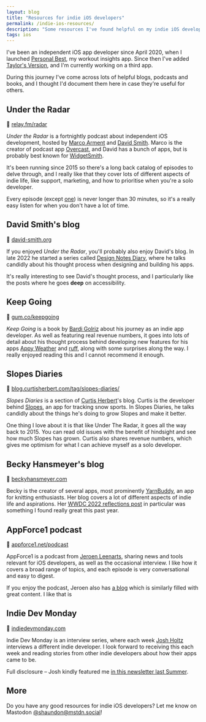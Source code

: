 ```yaml
---
layout: blog
title: "Resources for indie iOS developers"
permalink: /indie-ios-resources/
description: "Some resources I've found helpful on my indie iOS developer journey"
tags: ios
---
```


I've been an independent iOS app developer since April 2020, when I launched [Personal Best](https://getpersonalbest.com), my workout insights app. Since then I've added [Taylor's Version](https://taylorsversion.app), and I'm currently working on a third app.

During this journey I've come across lots of helpful blogs, podcasts and books, and I thought I'd document them here in case they're useful for others.

## Under the Radar

🔗 [relay.fm/radar](https://www.relay.fm/radar)

_Under the Radar_ is a fortnightly podcast about independent iOS development, hosted by [Marco Arment](https://marco.org/) and [David Smith](https://www.david-smith.org/). Marco is the creator of podcast app [Overcast](https://overcast.fm/), and David has a bunch of apps, but is probably best known for [WidgetSmith](https://apps.apple.com/us/app/widgetsmith/id1523682319).

It's been running since 2015 so there's a long back catalog of episodes to delve through, and I really like that they cover lots of different aspects of indie life, like support, marketing, and how to prioritise when you're a solo developer.

Every episode (except [one](https://www.relay.fm/radar/244)) is never longer than 30 minutes, so it's a really easy listen for when you don't have a lot of time.

## David Smith's blog

🔗 [david-smith.org](https://www.david-smith.org)

If you enjoyed _Under the Radar_, you'll probably also enjoy David's blog. In late 2022 he started a series called [Design Notes Diary](https://www.david-smith.org/dnd/), where he talks candidly about his thought process when designing and building his apps.

It's really interesting to see David's thought process, and I particularly like the posts where he goes **deep** on accessibility.

## Keep Going

🔗 [gum.co/keepgoing](https://mtrostyle.gumroad.com/l/keepgoing)

_Keep Going_ is a book by [Bardi Golriz](https://mas.to/@bardi) about his journey as an indie app developer. As well as featuring real revenue numbers, it goes into lots of detail about his thought process behind developing new features for his apps [Appy Weather](https://www.thirdculture.app/appyweather/) and [ruff](https://www.thirdculture.app/ruff/), along with some surprises along the way. I really enjoyed reading this and I cannot recommend it enough.

## Slopes Diaries

🔗 [blog.curtisherbert.com/tag/slopes-diaries/](https://blog.curtisherbert.com/tag/slopes-diaries/)

_Slopes Diaries_ is a section of [Curtis Herbert](https://curtisherbert.com/)'s blog. Curtis is the developer behind [Slopes](https://getslopes.com/), an app for tracking snow sports. In Slopes Diaries, he talks candidly about the things he's doing to grow Slopes and make it better.

One thing I love about it is that like Under The Radar, it goes all the way back to 2015. You can read old issues with the benefit of hindsight and see how much Slopes has grown. Curtis also shares revenue numbers, which gives me optimism for what I can achieve myself as a solo developer.

## Becky Hansmeyer's blog

🔗 [beckyhansmeyer.com](https://www.beckyhansmeyer.com/)

Becky is the creator of several apps, most prominently [YarnBuddy](https://apps.apple.com/us/app/yarnbuddy-knit-and-crochet/id1267678125), an app for knitting enthusiasts. Her blog covers a lot of different aspects of indie life and aspirations. Her [WWDC 2022 reflections post](https://www.beckyhansmeyer.com/2022/06/13/reflections-on-wwdc-2022/) in particular was something I found really great this past year.

## AppForce1 podcast

🔗 [appforce1.net/podcast](https://appforce1.net/podcast/)

AppForce1 is a podcast from [Jeroen Leenarts](https://appforce1.net), sharing news and tools relevant for iOS developers, as well as the occasional interview. I like how it covers a broad range of topics, and each episode is very conversational and easy to digest.

If you enjoy the podcast, Jeroen also has [a blog](https://appforce1.net/blog/) which is similarly filled with great content. I like that is

## Indie Dev Monday

🔗 [indiedevmonday.com](https://indiedevmonday.com/)

Indie Dev Monday is an interview series, where each week [Josh Holtz](https://www.joshholtz.com/) interviews a different indie developer. I look forward to receiving this each week and reading stories from other indie developers about how their apps came to be.

Full disclosure – Josh kindly featured me [in this newsletter last Summer](https://indiedevmonday.com/issue-107#shaun-donnelly).

## More

Do you have any good resources for indie iOS developers? Let me know on Mastodon [@shaundon@mstdn.social](http://mstdn.social/@shaundon)!
